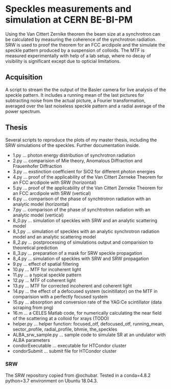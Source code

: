 # Speckles measurements and simulation at CERN BE-BI-PM

Using the Van Cittert Zernike theorem the beam size at a synchrotron can be calculated by measuring the coherence of the synchrotron radiation. SRW is used to proof the theorem for an FCC arcdipole and the simulate the speckle pattern produced by a suspension of colloids. The MTF is measured experimentally with help of a lab setup, where no decay of visibility is significant except due to opticial limitations.

## Acquisition
A script to stream the the output of the Basler camera for live analysis of the speckle pattern. It includes a running mean of the last pictures for subtracting noise from the actual picture, a Fourier transformation, averaged over the last noiseless speckle pattern and a radial average of the power spectrum.

## Thesis
Several scripts to reproduce the plots of my master thesis, including the SRW simulations of the speckles. Further documentation inside.
- 1.py ... photon energy distribution of synchrotron radiation
- 2.py ... comparision of Mie theory, Anomalous Diffraction and Frauenhofer Diffraction
- 3.py ... exstinction coefficient for SiO2 for different photon energies
- 4.py ... proof of the applicability of the Van Cittert Zerneke Theorem for an FCC arcdipole with SRW (horizontal)
- 5.py ... proof of the applicability of the Van Cittert Zerneke Theorem for an FCC arcdipole with SRW (vertical)
- 6.py ... comparison of the phase of synchtrotron radiation with an analytic model (horizontal)
- 7.py ... comparison of the phase of synchtrotron radiation with an analytic model (vertical)
- 8_0.py ... simulation of speckles with SRW and an analytic scattering model
- 8_1.py ... simulation of speckles with an analytic synchrotron radiation model and an analytic scattering model
- 8_2.py ... postprocessing of simulations output and comparision to theoretical prediction
- 8_3.py ... preparation of a mask for SRW speckle propagation
- 8_4.py ... simulation of speckles with SRW and SRW propagation
- 9.py ... effect of spatial filtering
- 10.py ... MTF for incoherent light
- 11.py ... a typical speckle pattern
- 12.py ... MTF of coherent light
- 13.py ... MTF for corrected incoherent and coherent light
- 14.py ... the effect of a defocused system (scinitillator) on the MTF in comparision with a perfectly focused system
- 15.py ... absorption and conversion rate of the YAG:Ce scintillator (data scraping from png)
- 16.m ... a CELES Matlab code, for numerically calculating the near field of the scattering at a colloid for xrays (TODO)
- helper.py ... helper function: focused_otf, defocused_otf, running_mean, sector_profile, radial_profile, bhmie, the_speckles
- ALBA_srw_sample.py ... sample code to simulate SR at an undulator with ALBA parameters
- condorExecutable ... executable for HTCondor cluster
- condorSubmit ... submit file for HTCondor cluster



### SRW
The SRW repository copied from @ochubar. Tested in a conda=4.8.2 python=3.7 environment on Ubuntu 18.04.3.
